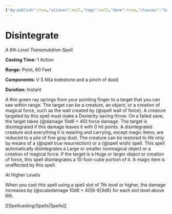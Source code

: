 ```yaml
---
{"dg-publish":true,"aliases":null,"tags":null,"done":true,"classes":"Sorcerer, Wizard,","spellLevel":6,"school":"Transmutation","source":"PHB","permalink":"/spells/disintegrate/","dgHomeLink":false,"dgPassFrontmatter":true}
---
```


# Disintegrate
*A 6th Level Transmutation Spell.*

**Casting Time:** 1 Action

**Range:** Point, 60 Feet

**Components:** V S M(a lodestone and a pinch of dust)

**Duration:** Instant

A thin green ray springs from your pointing finger to a target that you can see within range. The target can be a creature, an object, or a creation of magical force, such as the wall created by {@spell wall of force}.
A creature targeted by this spell must make a Dexterity saving throw. On a failed save, the target takes {@damage 10d6 + 40} force damage. The target is disintegrated if this damage leaves it with 0 hit points.
A disintegrated creature and everything it is wearing and carrying, except magic items, are reduced to a pile of fine gray dust. The creature can be restored to life only by means of a {@spell true resurrection} or a {@spell wish} spell.
This spell automatically disintegrates a Large or smaller nonmagical object or a creation of magical force. If the target is a Huge or larger object or creation of force, this spell disintegrates a 10-foot-cube portion of it. A magic item is unaffected by this spell.

At Higher Levels

When you cast this spell using a spell slot of 7th level or higher, the damage increases by {@scaledamage 10d6 + 40|6-9|3d6} for each slot level above 6th.

[[Spellcasting/Spells|Spells]]